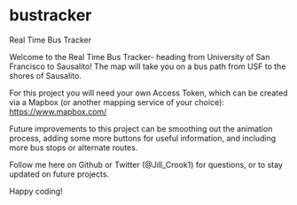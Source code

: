 # bustracker
Real Time Bus Tracker


Welcome to the Real Time Bus Tracker- heading from University of San Francisco to Sausalito! The map will take you on a bus path from USF to the shores of Sausalito.

For this project you will need your own Access Token, which can be created via a Mapbox (or another mapping service of your choice): https://www.mapbox.com/

Future improvements to this project can be smoothing out the animation process, adding some more buttons for useful information, and including more bus stops or alternate routes.

Follow me here on Github or Twitter (@Jill_Crook1) for questions, or to stay updated on future projects.

Happy coding!
